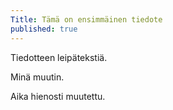```yaml
---
Title: Tämä on ensimmäinen tiedote
published: true
---
```


Tiedotteen leipätekstiä.

Minä muutin.

Aika hienosti muutettu.
